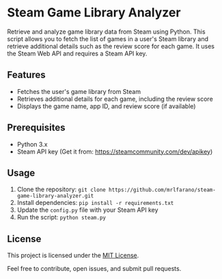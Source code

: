 # Steam Game Library Analyzer

Retrieve and analyze game library data from Steam using Python. This script allows you to fetch the list of games in a user's Steam library and retrieve additional details such as the review score for each game. It uses the Steam Web API and requires a Steam API key.

## Features

- Fetches the user's game library from Steam
- Retrieves additional details for each game, including the review score
- Displays the game name, app ID, and review score (if available)

## Prerequisites

- Python 3.x
- Steam API key (Get it from: https://steamcommunity.com/dev/apikey)

## Usage

1. Clone the repository: `git clone https://github.com/mrlfarano/steam-game-library-analyzer.git`
2. Install dependencies: `pip install -r requirements.txt`
3. Update the `config.py` file with your Steam API key
4. Run the script: `python steam.py`

## License

This project is licensed under the [MIT License](LICENSE).

Feel free to contribute, open issues, and submit pull requests.
